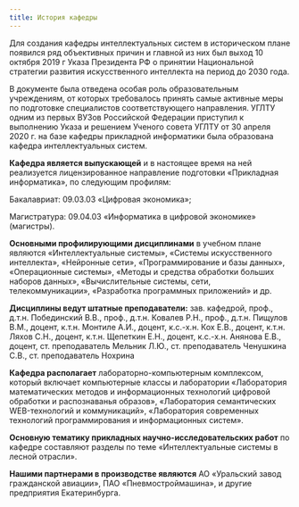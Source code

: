 ```yaml
---
title: История кафедры
---
```


Для создания кафедры интеллектуальных систем в историческом плане появился ряд объективных причин и главной из них был выход 10 октября 2019 г Указа Президента РФ о принятии Национальной стратегии развития искусственного интеллекта на период до 2030 года.

<!-- more -->

В документе была отведена особая роль образовательным учреждениям, от которых требовалось принять самые активные меры по подготовке специалистов соответствующего направления. УГЛТУ одним из первых ВУЗов Российской Федерации приступил к выполнению Указа и решением Ученого совета УГЛТУ от 30 апреля 2020 г. на базе кафедры прикладной информатики была образована кафедра интеллектуальных систем.

**Кафедра является выпускающей** и в настоящее время на ней реализуется лицензированное направление подготовки «Прикладная информатика», по следующим профилям:

Бакалавриат:
09.03.03 «Цифровая экономика»;

Магистратура:
09.04.03 «Информатика в цифровой экономике» (магистры).

**Основными профилирующими дисциплинами** в учебном плане являются «Интеллектуальные системы», «Системы искусственного интеллекта», «Нейронные сети», «Программирование и базы данных», «Операционные системы», «Методы и средства обработки больших наборов данных», «Вычислительные системы, сети, телекоммуникации», «Разработка программных приложений» и др.

**Дисциплины ведут штатные преподаватели:** зав. кафедрой, проф., д.т.н. Побединский В.В., проф., д.т.н. Ковалев Р.Н., проф., д.т.н. Пищулов В.М., доцент, к.т.н. Монтиле А.И., доцент, к.с.-х.н. Кох Е.В., доцент, к.т.н. Ляхов С.Н., доцент, к.т.н. Щепеткин Е.Н., доцент, к.с.-х.н. Анянова Е.В., доцент, ст. преподаватель Мельник Л.Ю., ст. преподаватель Ченушкина С.В., ст. преподаватель Нохрина

**Кафедра располагает** лабораторно-компьютерным комплексом, который включает компьютерные классы и лаборатории «Лаборатория математических методов и информационных технологий цифровой обработки и распознаванья образов», «Лаборатория семантических WEB-технологий и коммуникаций», «Лаборатория современных технологий программирования и информационных систем».

**Основную тематику прикладных научно-исследовательских работ** по кафедре составляют разделы по теме «Интеллектуальные системы в лесной отрасли».

**Нашими партнерами в производстве являются** АО «Уральский завод гражданской авиации», ПАО «Пневмостроймашина», и другие предприятия Екатеринбурга.
